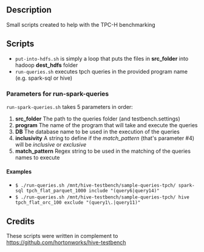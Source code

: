 ## Description
Small scripts created to help with the TPC-H benchmarking

## Scripts
- `put-into-hdfs.sh` is simply a loop that puts the files in **src_folder** into hadoop **dest_hdfs** folder
- `run-queries.sh` executes tpch queries in the provided program name (e.g. spark-sql or hive)

### Parameters for run-spark-queries
`run-spark-queries.sh` takes 5 parameters in order:

1. **src_folder** The path to the queries folder (and testbench.settings)
2. **program** The name of the program that will take and execute the queries
3. **DB** The database name to be used in the execution of the queries
4. **inclusivity** A string to define if the *match_pattern* (that's parameter #4) will be _inclusive_ or _exclusive_
5. **match_pattern** Regex string to be used in the matching of the queries names to execute

#### Examples
* `$ ./run-queries.sh /mnt/hive-testbench/sample-queries-tpch/ spark-sql tpch_flat_parquet_1000 include "(query6|query14)"`
* `$ ./run-queries.sh /mnt/hive-testbench/sample-queries-tpch/ hive tpch_flat_orc_100 exclude "(query1\.|query11)"`

## Credits
These scripts were written in complement to https://github.com/hortonworks/hive-testbench
